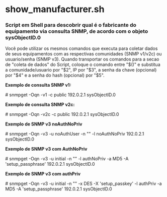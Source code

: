 <h1>show_manufacturer.sh</h1>

<h3>Script em Shell para descobrir qual é o fabricante do equipamento via consulta SNMP, de acordo com o objeto sysObjectID.0</h3>

<p>
Você pode utilizar os mesmos comandos que executa para coletar dados de seus equipamentos com as respectivas comunidades (SNMP v1/v2c) ou usuario/senha (SNMP v3). Quando transportar os comandos para a secao de "coleta de dados" do Script, coloque o comando entre "$()" e substitua a comunidade/usuario por "$2", IP por "$3", a senha da chave (opcional) por "$4" e a senha do hash (opcional) por "$5".
</p>

<p><b>Exemplo de consulta SNMP v1:</b></p>
<p># snmpget -Oqn -v1 -c public 192.0.2.1 sysObjectID.0</p>
<p><b>Exemplo de consulta SNMP v2c:</b></p>
<p># snmpget -Oqn -v2c -c public 192.0.2.1 sysObjectID.0</p>
<p><b>Exemplo de SNMP v3 noAuthNoPriv</b></p>
<p># snmpget -Oqn -v3 -u noAuthUser -n "" -l noAuthNoPriv 192.0.2.1 sysObjectID.0</p>
<p><b>Exemplo de SNMP v3 com AuthNoPriv</b></p>
<p># snmpget -Oqn -v3 -u initial -n "" -l authNoPriv -a MD5 -A 'setup_passphrase' 192.0.2.1 sysObjectID.0</p>
<p><b>Exemplo de SNMP v3 com authPriv</b></p>
<p># snmpget -Oqn -v3 -u initial -n "" -x DES -X 'setup_passkey' -l authPriv -a MD5 -A 'setup_passphrase' 192.0.2.1 sysObjectID.0</p>
